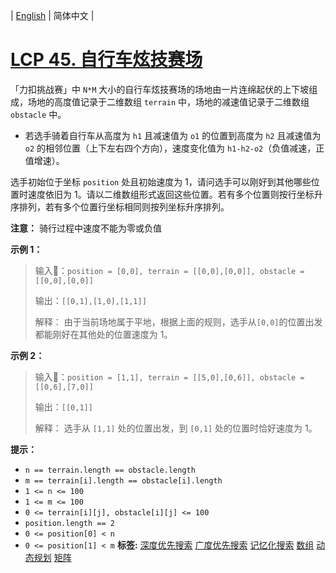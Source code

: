 | [English](README_EN.md) | 简体中文 |

# [LCP 45. 自行车炫技赛场](https://leetcode.cn/problems/kplEvH)
「力扣挑战赛」中 `N*M` 大小的自行车炫技赛场的场地由一片连绵起伏的上下坡组成，场地的高度值记录于二维数组 `terrain` 中，场地的减速值记录于二维数组 `obstacle` 中。
- 若选手骑着自行车从高度为 `h1` 且减速值为 `o1` 的位置到高度为 `h2` 且减速值为 `o2` 的相邻位置（上下左右四个方向），速度变化值为 `h1-h2-o2`（负值减速，正值增速）。

选手初始位于坐标 `position` 处且初始速度为 1，请问选手可以刚好到其他哪些位置时速度依旧为 1。请以二维数组形式返回这些位置。若有多个位置则按行坐标升序排列，若有多个位置行坐标相同则按列坐标升序排列。

**注意：** 骑行过程中速度不能为零或负值

**示例 1：**
> 输入：`position = [0,0], terrain = [[0,0],[0,0]], obstacle = [[0,0],[0,0]]`
> 
> 输出：`[[0,1],[1,0],[1,1]]`
> 
> 解释：
> 由于当前场地属于平地，根据上面的规则，选手从`[0,0]`的位置出发都能刚好在其他处的位置速度为 1。

**示例 2：**
> 输入：`position = [1,1], terrain = [[5,0],[0,6]], obstacle = [[0,6],[7,0]]`
> 
> 输出：`[[0,1]]`
> 
> 解释：
> 选手从 `[1,1]` 处的位置出发，到 `[0,1]` 处的位置时恰好速度为 1。


**提示：**
- `n == terrain.length == obstacle.length`
- `m == terrain[i].length == obstacle[i].length`
- `1 <= n <= 100`
- `1 <= m <= 100`
- `0 <= terrain[i][j], obstacle[i][j] <= 100`
- `position.length == 2`
- `0 <= position[0] < n`
- `0 <= position[1] < m`
**标签:**  [深度优先搜索](https://leetcode.cn/tag/depth-first-search) [广度优先搜索](https://leetcode.cn/tag/breadth-first-search) [记忆化搜索](https://leetcode.cn/tag/memoization) [数组](https://leetcode.cn/tag/array) [动态规划](https://leetcode.cn/tag/dynamic-programming) [矩阵](https://leetcode.cn/tag/matrix) 